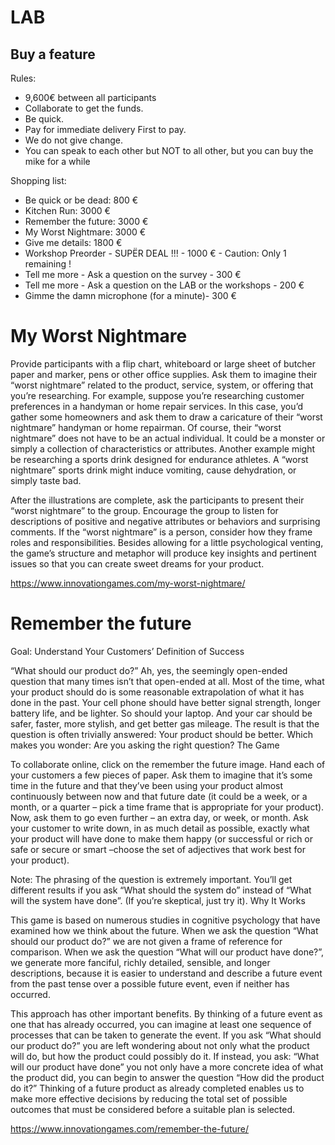 # LAB

## Buy a feature



Rules:

* 9,600€ between all participants
* Collaborate to get the funds. 
* Be quick. 
* Pay for immediate delivery First to pay. 
* We do not give change.
* You can speak to each other but NOT to all other, but you can buy the mike for a while

Shopping list:

* Be quick or be dead: 800 €
* Kitchen Run: 3000 €
* Remember the future: 3000 €
* My Worst Nightmare: 3000 €
* Give me details:  1800 €
* Workshop Preorder - SUPËR DEAL !!! - 1000 € - Caution: Only 1 remaining !
* Tell me more - Ask a question on the survey - 300 € 
* Tell me more - Ask a question on the LAB or the workshops - 200 € 
* Gimme the damn microphone (for a minute)- 300 € 

# My Worst Nightmare

Provide participants with a flip chart, whiteboard or large sheet of butcher paper and marker, pens or other office supplies. Ask them to imagine their “worst nightmare” related to the product, service, system, or offering that you’re researching. For example, suppose you’re researching customer preferences in a handyman or home repair services. In this case, you’d gather some homeowners and ask them to draw a caricature of their “worst nightmare” handyman or home repairman. Of course, their “worst nightmare” does not have to be an actual individual. It could be a monster or simply a collection of characteristics or attributes. Another example might be researching a sports drink designed for endurance athletes. A “worst nightmare” sports drink might induce vomiting, cause dehydration, or simply taste bad.

After the illustrations are complete, ask the participants to present their “worst nightmare” to the group. Encourage the group to listen for descriptions of positive and negative attributes or behaviors and surprising comments. If the “worst nightmare” is a person, consider how they frame roles and responsibilities. Besides allowing for a little psychological venting, the game’s structure and metaphor will produce key insights and pertinent issues so that you can create sweet dreams for your product.

https://www.innovationgames.com/my-worst-nightmare/

# Remember the future


Goal: Understand Your Customers’ Definition of Success

“What should our product do?” Ah, yes, the seemingly open-ended question that many times isn’t that open-ended at all. Most of the time, what your product should do is some reasonable extrapolation of what it has done in the past. Your cell phone should have better signal strength, longer battery life, and be lighter. So should your laptop. And your car should be safer, faster, more stylish, and get better gas mileage. The result is that the question is often trivially answered: Your product should be better. Which makes you wonder: Are you asking the right question?
The Game

To collaborate online, click on the remember the future image. Hand each of your customers a few pieces of paper. Ask them to imagine that it’s some time in the future and that they’ve been using your product almost continuously between now and that future date (it could be a week, or a month, or a quarter – pick a time frame that is appropriate for your product). Now, ask them to go even further – an extra day, or week, or month. Ask your customer to write down, in as much detail as possible, exactly what your product will have done to make them happy (or successful or rich or safe or secure or smart –choose the set of adjectives that work best for your product).

Note: The phrasing of the question is extremely important.
You’ll get different results if you ask “What should the system do” instead of “What will the system have done”.
(If you’re skeptical, just try it).
Why It Works

This game is based on numerous studies in cognitive psychology that have examined how we think about the future. When we ask the question “What should our product do?” we are not given a frame of reference for comparison. When we ask the question “What will our product have done?”, we generate more fanciful, richly detailed, sensible, and longer descriptions, because it is easier to understand and describe a future event from the past tense over a possible future event, even if neither has occurred.

This approach has other important benefits. By thinking of a future event as one that has already occurred, you can imagine at least one sequence of processes that can be taken to generate the event. If you ask “What should our product do?” you are left wondering about not only what the product will do, but how the product could possibly do it. If instead, you ask: “What will our product have done” you not only have a more concrete idea of what the product did, you can begin to answer the question “How did the product do it?” Thinking of a future product as already completed enables us to make more effective decisions by reducing the total set of possible outcomes that must be considered before a suitable plan is selected.

https://www.innovationgames.com/remember-the-future/

